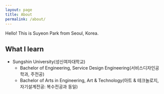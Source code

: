 ```yaml
---
layout: page
title: About
permalink: /about/
---
```


Hello! This is Suyeon Park from Seoul, Korea.  

## What I learn
+ Sungshin University(성신여자대학교)
  - Bachelor of Engineering, Service Design Engineering(서비스디자인공학과, 주전공)
  - Bachelor of Arts in Engineering, Art & Technology(아트 & 테크놀로지, 자기설계전공: 복수전공과 동일)
